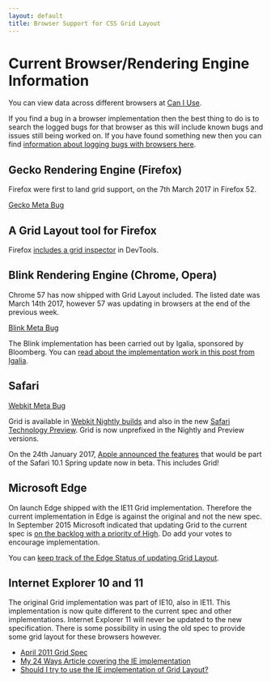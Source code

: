 ```yaml
---
layout: default
title: Browser Support for CSS Grid Layout
---
```


# Current Browser/Rendering Engine Information

You can view data across different browsers at [Can I Use](http://caniuse.com/#feat=css-grid). 

If you find a bug in a browser implementation then the best thing to do is to search the logged bugs for that browser as this will include known bugs and issues still being worked on. If you have found something new then you can find [information about logging bugs with browsers here](http://testthewebforward.org/docs/bugs.html).

## Gecko Rendering Engine (Firefox)

Firefox were first to land grid support, on the 7th March 2017 in Firefox 52.

[Gecko Meta Bug](https://bugzilla.mozilla.org/show_bug.cgi?id=616605)

## A Grid Layout tool for Firefox

Firefox [includes a grid inspector](https://hacks.mozilla.org/2016/12/css-grid-and-grid-highlighter-now-in-firefox-developer-edition/) in DevTools.

## Blink Rendering Engine (Chrome, Opera)

Chrome 57 has now shipped with Grid Layout included. The listed date was March 14th 2017, however 57 was updating in browsers at the end of the previous week.

[Blink Meta Bug](https://code.google.com/p/chromium/issues/detail?id=79180)

The Blink implementation has been carried out by Igalia, sponsored by Bloomberg. You can [read about the implementation work in this post from Igalia](http://blogs.igalia.com/mrego/2015/01/08/css-grid-layout-2014-recap-implementation-status/).


## Safari

[Webkit Meta Bug](https://bugs.webkit.org/show_bug.cgi?id=60731)

Grid is available in [Webkit Nightly builds](http://nightly.webkit.org/) and also in the new [Safari Technology Preview](https://developer.apple.com/safari/technology-preview/release-notes/). Grid is now unprefixed in the Nightly and Preview versions.

On the 24th January 2017, [Apple announced the features](https://developer.apple.com/library/prerelease/content/releasenotes/General/WhatsNewInSafari/Articles/Safari_10_1.html) that would be part of the Safari 10.1 Spring update now in beta. This includes Grid!



## Microsoft Edge

On launch Edge shipped with the IE11 Grid implementation. Therefore the current implementation in Edge is against the original and not the new spec. In September 2015 Microsoft indicated that updating Grid to the current spec is [on the backlog with a priority of High](https://wpdev.uservoice.com/forums/257854-microsoft-edge-developer/suggestions/6514853-update-css-grid). Do add your votes to encourage implementation.

You can [keep track of the Edge Status of updating Grid Layout](https://developer.microsoft.com/en-us/microsoft-edge/platform/status/gridupdate/?q=grid%20update).

## Internet Explorer 10 and 11

The original Grid implementation was part of IE10, also in IE11. This implementation is now quite different to the current spec and other implementations. Internet Explorer 11 will never be updated to the new specification. There is some possibility in using the old spec to provide some grid layout for these browsers however.

- [April 2011 Grid Spec](http://www.w3.org/TR/2011/WD-css3-grid-layout-20110407/)
- [My 24 Ways Article covering the IE implementation](http://24ways.org/2012/css3-grid-layout/)
- [Should I try to use the IE implementation of Grid Layout?](https://rachelandrew.co.uk/archives/2016/11/26/should-i-try-to-use-the-ie-implementation-of-css-grid-layout/)
